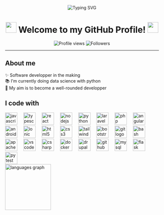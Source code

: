 

<div align="center">
  <img src="https://readme-typing-svg.herokuapp.com?font=Fira+Code&size=30&duration=3000&pause=1000&color=BD93F9&center=true&vCenter=true&width=600&lines=Hey+there!+I'm+Mohamed+%F0%9F%91%8B;Software+Developer+in+the+Making;From+Lausanne%2C+Switzerland+%F0%9F%87%A8%F0%9F%87%AD;Always+Learning%2C+Always+Growing!" alt="Typing SVG" />
</div>

<h1 align="center">
  <img src="https://media.giphy.com/media/hvRJCLFzcasrR4ia7z/giphy.gif" width="35">
  Welcome to my GitHub Profile!
  <img src="https://media.giphy.com/media/hvRJCLFzcasrR4ia7z/giphy.gif" width="35">
</h1>

<p align="center">
  <img src="https://komarev.com/ghpvc/?username=MohAIzawi&color=blueviolet&style=flat-square&label=Profile+Views" alt="Profile views" />
  <img src="https://img.shields.io/github/followers/MohAIzawi?style=flat-square&color=blue&label=Followers" alt="Followers" />
</p>

---


<h2 align="left">About me</h2>
<p align="left">✨ Software developper in the making<br>📚 I'm currently doing data science with python<br>🎯 My aim is to become a well-rounded developper</p>
<h2 align="left">I code with</h2>
<div align="left"> <img src="https://cdn.jsdelivr.net/gh/devicons/devicon/icons/javascript/javascript-original.svg" height="40" alt="javascript logo" /> <img width="12" /> <img src="https://cdn.jsdelivr.net/gh/devicons/devicon/icons/typescript/typescript-original.svg" height="40" alt="typescript logo" /> <img width="12" /> <img src="https://cdn.jsdelivr.net/gh/devicons/devicon/icons/react/react-original.svg" height="40" alt="react logo" /> <img width="12" /> <img src="https://cdn.jsdelivr.net/gh/devicons/devicon/icons/nodejs/nodejs-original.svg" height="40" alt="nodejs logo" /> <img width="12" /> <img src="https://cdn.jsdelivr.net/gh/devicons/devicon/icons/python/python-original.svg" height="40" alt="python logo" /> <img width="12" /> <img src="https://cdn.jsdelivr.net/gh/devicons/devicon/icons/laravel/laravel-original.svg" height="40" alt="laravel logo" /> <img width="12" /> <img src="https://cdn.jsdelivr.net/gh/devicons/devicon/icons/php/php-original.svg" height="40" alt="php logo" /> <img width="12" /> <img src="https://cdn.jsdelivr.net/gh/devicons/devicon/icons/angularjs/angularjs-original.svg" height="40" alt="angularjs logo" /> <img width="12" /> <img src="https://cdn.jsdelivr.net/gh/devicons/devicon/icons/android/android-original.svg" height="40" alt="android logo" /> <img width="12" /> <img src="https://cdn.jsdelivr.net/gh/devicons/devicon/icons/ionic/ionic-original.svg" height="40" alt="ionic logo" /> <img width="12" /> <img src="https://cdn.jsdelivr.net/gh/devicons/devicon/icons/html5/html5-original.svg" height="40" alt="html5 logo" /> <img width="12" /> <img src="https://cdn.jsdelivr.net/gh/devicons/devicon/icons/css3/css3-original.svg" height="40" alt="css3 logo" /> <img width="12" /> <img src="https://cdn.jsdelivr.net/gh/devicons/devicon/icons/tailwindcss/tailwindcss-original-wordmark.svg" height="40" alt="tailwindcss logo" /> <img width="12" /> <img src="https://cdn.jsdelivr.net/gh/devicons/devicon/icons/bootstrap/bootstrap-original.svg" height="40" alt="bootstrap logo" /> <img width="12" /> <img src="https://cdn.jsdelivr.net/gh/devicons/devicon/icons/git/git-original.svg" height="40" alt="git logo" /> <img width="12" /> <img src="https://cdn.jsdelivr.net/gh/devicons/devicon/icons/bash/bash-original.svg" height="40" alt="bash logo" /> <img width="12" /> <img src="https://cdn.jsdelivr.net/gh/devicons/devicon/icons/apache/apache-original.svg" height="40" alt="apache logo" /> <img width="12" /> <img src="https://cdn.jsdelivr.net/gh/devicons/devicon/icons/vscode/vscode-original.svg" height="40" alt="vscode logo" /> <img width="12" /> <img src="https://cdn.jsdelivr.net/gh/devicons/devicon/icons/csharp/csharp-original.svg" height="40" alt="csharp logo" /> <img width="12" /> <img src="https://cdn.jsdelivr.net/gh/devicons/devicon/icons/docker/docker-original.svg" height="40" alt="docker logo" /> <img width="12" /> <img src="https://cdn.jsdelivr.net/gh/devicons/devicon/icons/drupal/drupal-original.svg" height="40" alt="drupal logo" /> <img width="12" /> <img src="https://cdn.jsdelivr.net/gh/devicons/devicon/icons/github/github-original.svg" height="40" alt="github logo" /> <img width="12" /> <img src="https://cdn.jsdelivr.net/gh/devicons/devicon/icons/mysql/mysql-original.svg" height="40" alt="mysql logo" /> <img width="12" /> <img src="https://cdn.jsdelivr.net/gh/devicons/devicon/icons/flask/flask-original.svg" height="40" alt="flask logo" /> <img width="12" /> <img src="https://cdn.jsdelivr.net/gh/devicons/devicon/icons/pytest/pytest-original.svg" height="40" alt="pytest logo" /> </div>
<img src="https://github-readme-stats.vercel.app/api/top-langs?username=MohAIzawi&locale=en&hide_title=false&layout=compact&card_width=320&langs_count=5&theme=dracula&hide_border=false&order=2&count_private=true&include_all_commits=true" height="150" alt="languages graph" />
